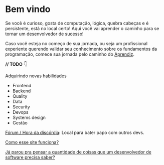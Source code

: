 # Bem vindo

Se você é curioso, gosta de computação, lógica, quebra cabeças e é persistente, está no local certo! Aqui você vai aprender o caminho para se tornar um desenvolvedor de sucesso!

Caso você esteja no começo de sua jornada, ou seja um profissional experiente querendo validar seu conhecimento sobre os fundamentos da programação, comece sua jornada pelo caminho do [Aprendiz](aprendiz/aprendiz).

**// TODO** 👇

Adquirindo novas habilidades
- Frontend
- Backend
- Quality
- Data
- Security
- Devops
- Systems design
- Gestão

[Fórum / Hora da discórdia](forum): Local para bater papo com outros devs.

[Como esse site funciona?](comofunciona)

[Já parou pra pensar a quantidade de coisas que um desenvolvedor de software precisa saber?](sitemap)
